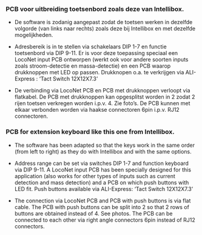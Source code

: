 ### PCB voor uitbreiding toetsenbord zoals deze van Intellibox.

- De software is zodanig  aangepast zodat de toetsen werken in dezelfde volgorde  (van links naar rechts) zoals deze bij Intellibox en met dezelfde mogelijkheden.

- Adresbereik is in te stellen via schakelaars DIP 1-7 en functie toetsenbord via DIP 9-11. Er is voor deze toepassing speciaal een LocoNet input PCB ontworpen (werkt ook voor andere soorten inputs zoals stroom-detectie en massa-detectie)  en een PCB waarop drukknoppen met LED op passen.  Drukknopen o.a. te verkrijgen via ALI-Express : ‘Tact Switch 12X12X7.3’

- De verbinding via LocoNet PCB en PCB met drukknoppen verloopt via flatkabel. De PCB met drukknoppen kan opgesplitst worden in 2 zodat 2 rijen toetsen  verkregen worden i.p.v. 4. Zie foto’s. De PCB kunnen met elkaar verbonden worden via haakse connectoren 6pin i.p.v. RJ12 connectoren.
 

### PCB for extension keyboard like this one from Intellibox.

- The software has been adapted so that the keys work in the same order (from left to right) as they do with Intellibox and with the same options.

- Address range can be set via switches DIP 1-7 and function keyboard via DIP 9-11. A LocoNet input PCB has been specially designed for this application (also works for other types of inputs such as current detection and mass detection) and a PCB on which push buttons with LED fit. Push buttons available via ALI-Express: ‘Tact Switch 12X12X7.3’

- The connection via LocoNet PCB and PCB with push buttons is via flat cable. The PCB with push buttons can be split into 2 so that 2 rows of buttons are obtained instead of 4. See photos. The PCB can be connected to each other via right angle connectors 6pin instead of RJ12 connectors.
